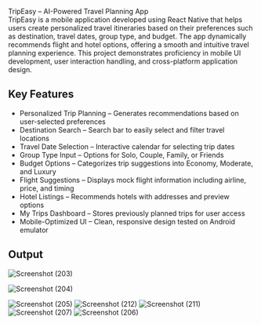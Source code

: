 
TripEasy – AI-Powered Travel Planning App  
TripEasy is a mobile application developed using React Native that helps users create personalized travel itineraries based on their preferences such as destination, travel dates, group type, and budget. The app dynamically recommends flight and hotel options, offering a smooth and intuitive travel planning experience. This project demonstrates proficiency in mobile UI development, user interaction handling, and cross-platform application design.


## Key Features

- Personalized Trip Planning – Generates recommendations based on user-selected preferences  
- Destination Search – Search bar to easily select and filter travel locations  
- Travel Date Selection – Interactive calendar for selecting trip dates  
- Group Type Input – Options for Solo, Couple, Family, or Friends  
- Budget Options – Categorizes trip suggestions into Economy, Moderate, and Luxury  
- Flight Suggestions – Displays mock flight information including airline, price, and timing  
- Hotel Listings – Recommends hotels with addresses and preview options  
- My Trips Dashboard – Stores previously planned trips for user access  
- Mobile-Optimized UI – Clean, responsive design tested on Android emulator

## Output

![Screenshot (203)](https://github.com/user-attachments/assets/0aaa3157-8790-407b-bd4e-d20a004f896b)

![Screenshot (204)](https://github.com/user-attachments/assets/a2125660-519c-4ddf-a80b-34a55d3c3ad6)

![Screenshot (205)](https://github.com/user-attachments/assets/2d4fd5ab-7e95-4ef3-8bbc-4d6cce20444c)
![Screenshot (212)](https://github.com/user-attachments/assets/75a1da6a-f6cb-4a42-9217-2e7e40fa26a2)
![Screenshot (211)](https://github.com/user-attachments/assets/81a49020-e7d4-4235-8540-57a57c64fafb)
![Screenshot (207)](https://github.com/user-attachments/assets/5a9148d4-3565-4edb-96f4-bc3e91a09d11)
![Screenshot (206)](https://github.com/user-attachments/assets/a893a7ea-257b-41cb-9f32-e8c7fcbbe88f)
